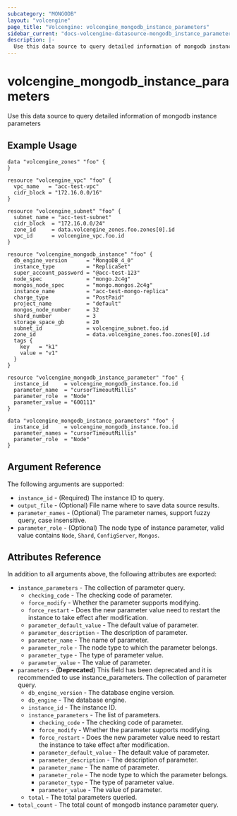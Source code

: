 ```yaml
---
subcategory: "MONGODB"
layout: "volcengine"
page_title: "Volcengine: volcengine_mongodb_instance_parameters"
sidebar_current: "docs-volcengine-datasource-mongodb_instance_parameters"
description: |-
  Use this data source to query detailed information of mongodb instance parameters
---
```

# volcengine_mongodb_instance_parameters
Use this data source to query detailed information of mongodb instance parameters
## Example Usage
```hcl
data "volcengine_zones" "foo" {
}

resource "volcengine_vpc" "foo" {
  vpc_name   = "acc-test-vpc"
  cidr_block = "172.16.0.0/16"
}

resource "volcengine_subnet" "foo" {
  subnet_name = "acc-test-subnet"
  cidr_block  = "172.16.0.0/24"
  zone_id     = data.volcengine_zones.foo.zones[0].id
  vpc_id      = volcengine_vpc.foo.id
}

resource "volcengine_mongodb_instance" "foo" {
  db_engine_version      = "MongoDB_4_0"
  instance_type          = "ReplicaSet"
  super_account_password = "@acc-test-123"
  node_spec              = "mongo.2c4g"
  mongos_node_spec       = "mongo.mongos.2c4g"
  instance_name          = "acc-test-mongo-replica"
  charge_type            = "PostPaid"
  project_name           = "default"
  mongos_node_number     = 32
  shard_number           = 3
  storage_space_gb       = 20
  subnet_id              = volcengine_subnet.foo.id
  zone_id                = data.volcengine_zones.foo.zones[0].id
  tags {
    key   = "k1"
    value = "v1"
  }
}

resource "volcengine_mongodb_instance_parameter" "foo" {
  instance_id     = volcengine_mongodb_instance.foo.id
  parameter_name  = "cursorTimeoutMillis"
  parameter_role  = "Node"
  parameter_value = "600111"
}

data "volcengine_mongodb_instance_parameters" "foo" {
  instance_id     = volcengine_mongodb_instance.foo.id
  parameter_names = "cursorTimeoutMillis"
  parameter_role  = "Node"
}
```
## Argument Reference
The following arguments are supported:
* `instance_id` - (Required) The instance ID to query.
* `output_file` - (Optional) File name where to save data source results.
* `parameter_names` - (Optional) The parameter names, support fuzzy query, case insensitive.
* `parameter_role` - (Optional) The node type of instance parameter, valid value contains `Node`, `Shard`, `ConfigServer`, `Mongos`.

## Attributes Reference
In addition to all arguments above, the following attributes are exported:
* `instance_parameters` - The collection of parameter query.
    * `checking_code` - The checking code of parameter.
    * `force_modify` - Whether the parameter supports modifying.
    * `force_restart` - Does the new parameter value need to restart the instance to take effect after modification.
    * `parameter_default_value` - The default value of parameter.
    * `parameter_description` - The description of parameter.
    * `parameter_name` - The name of parameter.
    * `parameter_role` - The node type to which the parameter belongs.
    * `parameter_type` - The type of parameter value.
    * `parameter_value` - The value of parameter.
* `parameters` - (**Deprecated**) This field has been deprecated and it is recommended to use instance_parameters. The collection of parameter query.
    * `db_engine_version` - The database engine version.
    * `db_engine` - The database engine.
    * `instance_id` - The instance ID.
    * `instance_parameters` - The list of parameters.
        * `checking_code` - The checking code of parameter.
        * `force_modify` - Whether the parameter supports modifying.
        * `force_restart` - Does the new parameter value need to restart the instance to take effect after modification.
        * `parameter_default_value` - The default value of parameter.
        * `parameter_description` - The description of parameter.
        * `parameter_name` - The name of parameter.
        * `parameter_role` - The node type to which the parameter belongs.
        * `parameter_type` - The type of parameter value.
        * `parameter_value` - The value of parameter.
    * `total` - The total parameters queried.
* `total_count` - The total count of mongodb instance parameter query.


